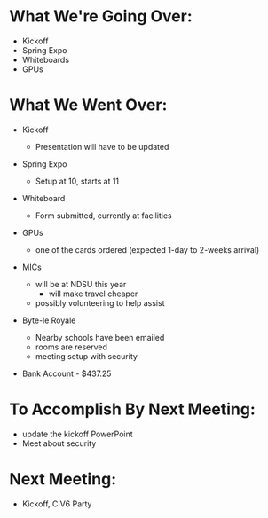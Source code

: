 # What We're Going Over:- Kickoff- Spring Expo- Whiteboards- GPUs# What We Went Over:  - Kickoff	- Presentation will have to be updated- Spring Expo	- Setup at 10, starts at 11- Whiteboard	- Form submitted, currently at facilities- GPUs	- one of the cards ordered (expected 1-day to 2-weeks arrival)- MICs	- will be at NDSU this year		- will make travel cheaper	- possibly volunteering to help assist- Byte-le Royale	- Nearby schools have been emailed	- rooms are reserved	- meeting setup with security- Bank Account - $437.25# To Accomplish By Next Meeting:  - update the kickoff PowerPoint- Meet about security# Next Meeting:- Kickoff, CIV6 Party